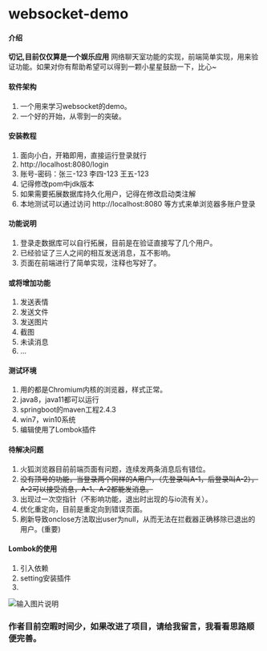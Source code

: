 # websocket-demo

#### 介绍
**切记,目前仅仅算是一个娱乐应用**
网络聊天室功能的实现，前端简单实现，用来验证功能。如果对你有帮助希望可以得到一颗小星星鼓励一下，比心~

#### 软件架构
1.  一个用来学习websocket的demo。
2.  一个好的开始，从零到一的突破。

#### 安装教程

1.  面向小白，开箱即用，直接运行登录就行
2.  http://localhost:8080/login
3.  账号-密码：张三-123 李四-123 王五-123
4.  记得修改pom中jdk版本
5.  如果需要拓展数据库持久化用户，记得在修改启动类注解
6.  本地测试可以通过访问 http://localhost:8080  等方式来单浏览器多账户登录

#### 功能说明

1.  登录走数据库可以自行拓展，目前是在验证直接写了几个用户。
2.  已经验证了三人之间的相互发送消息，互不影响。
3.  页面在前端进行了简单实现，注释也写好了。

####  或将增加功能

1.  发送表情
2.  发送文件
3.  发送图片
4.  截图
5.  未读消息
6.  ...

#### 测试环境

1.  用的都是Chromium内核的浏览器，样式正常。
2.  java8，java11都可以运行
3.  springboot的maven工程2.4.3
4.  win7，win10系统
5.  编辑使用了Lombok插件


#### 待解决问题
1. 火狐浏览器目前前端页面有问题，连续发两条消息后有错位。
2. ~~没有顶号的功能，当登录两个同样的A用户，（先登录叫A-1，后登录叫A-2），A-2可以接受消息，A-1、A-2都能发消息。~~
3. 出现过一次空指针（不影响功能，退出时出现的与io流有关）。
4. 优化重定向，目前是重定向到错误页面。
5. 刷新导致onclose方法取出user为null，从而无法在拦截器正确移除已退出的用户。(重要)


#### Lombok的使用
 1. 引入依赖
 2. setting安装插件
 3.
 ![输入图片说明](https://images.gitee.com/uploads/images/2021/0603/103340_d2d3776c_8769662.png "屏幕截图.png")

### 作者目前空暇时间少，如果改进了项目，请给我留言，我看看思路顺便完善。


